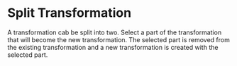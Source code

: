 # Split Transformation

A transformation cab be split into two. Select a part of the transformation that will become the new transformation. The selected part is removed from the existing transformation and a new transformation is created with the selected part.